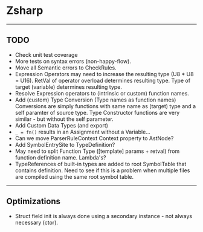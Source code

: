 ﻿# Zsharp

---

## TODO

- Check unit test coverage
- More tests on syntax errors (non-happy-flow).
- Move all Semantic errors to CheckRules.
- Expression Operators may need to increase the resulting type (U8 * U8 = U16).
    RetVal of operator overload determines resulting type.
    Type of target (variable) determines resulting type.
- Resolve Expression operators to (intrinsic or custom) function names.
- Add (custom) Type Conversion (Type names as function names)
    Conversions are simply functions with same name as (target) type and a self paramter of source type.
    Type Constructor functions are very similar - but without the self parameter.
- Add Custom Data Types (and export)
- `_ = fn()` results in an Assignment without a Variable...
- Can we move ParserRuleContext Context property to AstNode?
- Add SymbolEntrySite to TypeDefinition?
- May need to split Function Type ([template] params + retval) from function definition name.
    Lambda's?
- TypeReferences of built-in types are added to root SymbolTable that contains definition.
    Need to see if this is a problem when multiple files are compiled using the same root symbol table.

---

## Optimizations

- Struct field init is always done using a secondary instance - not always necessary (ctor).